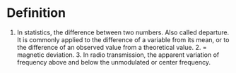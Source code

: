 # Definition

1.  In statistics, the difference between two numbers. Also called
    departure. It is commonly applied to the difference of a variable
    from its mean, or to the difference of an observed value from a
    theoretical value. 2. = magnetic deviation. 3. In radio
    transmission, the apparent variation of frequency above and below
    the unmodulated or center frequency.
